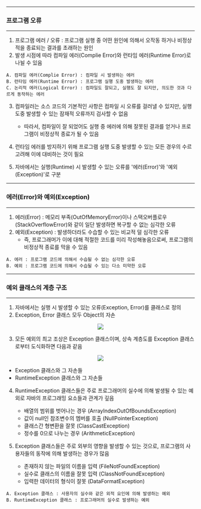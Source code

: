 -----
### 프로그램 오류
-----
1. 프로그램 에러 / 오류 : 프로그램 실행 중 어떤 원인에 의해서 오작동 하거나 비정상적을 종료되는 결과를 초래하는 원인
2. 발생 시점에 따라 컴파일 에러(Complie Error)와 런타임 에러(Runtime Error)로 나뉠 수 있음
```
A. 컴파일 에러(Complie Error) : 컴파일 시 발생하는 에러
B. 런타임 에러(Runtime Error) : 프로그램 실행 도중 발생하는 에러
C. 논리적 에러(Logical Error) : 컴파일도 잘되고, 실행도 잘 되지만, 의도한 것과 다르게 동작하는 에러
```
3. 컴파일러는 소스 코드의 기본적인 사항은 컴파일 시 오류를 걸러낼 수 있지만, 실행 도중 발생할 수 있는 잠재적 오류까지 검사할 수 없음
   - 따라서, 컴파일이 잘 되었어도 실행 중 에러에 의해 잘못된 결과를 얻거나 프로그램이 비정상적 종료가 될 수 있음

4. 런타임 에러를 방지하기 위해 프로그램 실행 도중 발생할 수 있는 모든 경우의 수르 고려해 이에 대비하는 것이 필요
5. 자바에서는 실행(Runtime) 시 발생할 수 있는 오류를 '에러(Error)'와 '예외(Exception)'로 구분

-----
### 에러(Error)와 예외(Exception)
-----
1. 에러(Error) : 메모리 부족(OutOfMemoryError)이나 스택오버플로우(StackOverflowError)와 같이 일단 발생하면 복구할 수 없는 심각한 오류
2. 예외(Exception) : 발생하더라도 수습할 수 있는 비교적 덜 심각한 오류
   - 즉, 프로그래머가 이에 대해 적절한 코드를 미리 작성해놓음으로써, 프로그램의 비정상적 종료를 막을 수 있음
```
A. 에러 : 프로그램 코드에 의해서 수습될 수 없는 심각한 오류
B. 예외 : 프로그램 코드에 의해서 수습될 수 있는 다소 미약한 오류
```

-----
### 예외 클래스의 계층 구조
-----
1. 자바에서는 실행 시 발생할 수 있는 오류(Exception, Error)를 클래스로 정의
2. Exception, Error 클래스 모두 Object의 자손
<div align="center">
<img src="https://github.com/sooyounghan/HTTP/assets/34672301/79690086-212a-4f13-ae89-739a33190a11">
</div>

3. 모든 예외의 최고 조상은 Exception 클래스이며, 상속 계층도를 Exception 클래스로부터 도식화하면 다음과 같음
<div align="center">
<img src="https://github.com/sooyounghan/HTTP/assets/34672301/81d4ecad-75d7-49ce-8698-300a721304c1">
</div>

  - Exception 클래스와 그 자손들
  - RuntimeException 클래스와 그 자손들

4. RuntimeException 클래스들은 주로 프로그래머의 실수에 의해 발생될 수 있는 예외로 자바의 프로그래밍 요소들과 관계가 깊음
   - 배열의 범위를 벗어나는 경우 (ArrayIndexOutOfBoundsException)
   - 값이 null인 참조변수의 멤버를 호출 (NullPointerException)
   - 클래스간 형변환을 잘못 (ClassCastException)
   - 정수를 0으로 나누는 경우 (ArithmeticException)

5. Exception 클래스들은 주로 외부의 영향을 발생할 수 있는 것으로, 프로그램의 사용자들의 동작에 의해 발생하는 경우가 많음
   - 존재하지 않는 파일의 이름을 입력 (FileNotFoundException)
   - 실수로 클래스의 이름을 잘못 입력 (ClassNotFoundException)
   - 입력한 데이터의 형식이 잘못 (DataFormatException)

```
A. Exception 클래스 : 사용자의 실수와 같은 외적 요인에 의해 발생하는 예외
B. RuntimeException 클래스 : 프로그래머의 실수로 발생하는 예외
```
